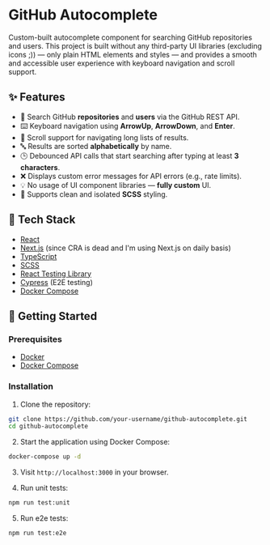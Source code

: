 
# GitHub Autocomplete

Custom-built autocomplete component for searching GitHub repositories and users. This project is built without any third-party UI libraries (excluding icons ;)) — only plain HTML elements and styles — and provides a smooth and accessible user experience with keyboard navigation and scroll support.

## ✨ Features

- 🔎 Search GitHub **repositories** and **users** via the GitHub REST API.
- ⌨️ Keyboard navigation using **ArrowUp**, **ArrowDown**, and **Enter**.
- 📜 Scroll support for navigating long lists of results.
- 🔤 Results are sorted **alphabetically** by name.
- 🕒 Debounced API calls that start searching after typing at least **3 characters**.
- ❌ Displays custom error messages for API errors (e.g., rate limits).
- 💡 No usage of UI component libraries — **fully custom** UI.
- 🔐 Supports clean and isolated **SCSS** styling.

## 🧰 Tech Stack

- [React](https://reactjs.org/)
- [Next.js](https://nextjs.org/) (since CRA is dead and I'm using Next.js on daily basis)
- [TypeScript](https://www.typescriptlang.org/)
- [SCSS](https://sass-lang.com/)
- [React Testing Library](https://testing-library.com/docs/react-testing-library/intro/)
- [Cypress](https://www.cypress.io/) (E2E testing)
- [Docker Compose](https://docs.docker.com/compose/)

## 🚀 Getting Started

### Prerequisites

- [Docker](https://www.docker.com/)
- [Docker Compose](https://docs.docker.com/compose/)

### Installation

1. Clone the repository:

```bash
git clone https://github.com/your-username/github-autocomplete.git
cd github-autocomplete
```
2.  Start the application using Docker Compose:
```bash 
docker-compose up -d
```
3. Visit `http://localhost:3000` in your browser.

4. Run unit tests:
```bash 
npm run test:unit
```

5. Run e2e tests:
```bash 
npm run test:e2e
```